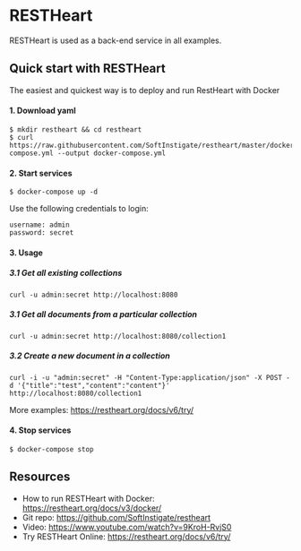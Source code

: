 # RESTHeart

RESTHeart is used as a back-end service in all examples.

## Quick start with RESTHeart
The easiest and quickest way is to deploy and run RestHeart with Docker

#### 1. Download yaml
```
$ mkdir restheart && cd restheart
$ curl https://raw.githubusercontent.com/SoftInstigate/restheart/master/docker-compose.yml --output docker-compose.yml
```

#### 2. Start services
```
$ docker-compose up -d
```

Use the following credentials to login:
```
username: admin
password: secret
```

#### 3. Usage

##### 3.1 Get all existing collections
```
curl -u admin:secret http://localhost:8080
```

##### 3.1 Get all documents from a particular collection
```
curl -u admin:secret http://localhost:8080/collection1
```

##### 3.2 Create a new document in a collection
```
curl -i -u "admin:secret" -H "Content-Type:application/json" -X POST -d '{"title":"test","content":"content"}' http://localhost:8080/collection1
```

More examples: https://restheart.org/docs/v6/try/

#### 4. Stop services
```
$ docker-compose stop
```

## Resources

* How to run RESTHeart with Docker: https://restheart.org/docs/v3/docker/
* Git repo: https://github.com/SoftInstigate/restheart
* Video: https://www.youtube.com/watch?v=9KroH-RvjS0
* Try RESTHeart Online: https://restheart.org/docs/v6/try/
